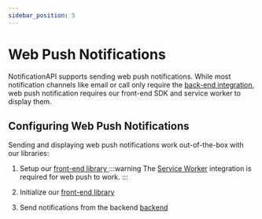 ```yaml
---
sidebar_position: 5
---
```


# Web Push Notifications

NotificationAPI supports sending web push notifications. While most notification channels like email or call only require the [back-end integration](../quick-start/send-the-notification), web push notification requires our front-end SDK and service worker to display them.

## Configuring Web Push Notifications

Sending and displaying web push notifications work out-of-the-box with our libraries:

1. Setup our [front-end library ](../reference/js-client#setup)
   :::warning
   The <a href="https://docs.notificationapi.com/reference/js-client#service-worker-setup-required-for-web-push" target="_self">Service Worker</a> integration is required for web push to work.
   :::

2. Initialize our [front-end library](../reference/js-client#initialization)

3. Send notifications from the backend [backend](../reference/server#send)
